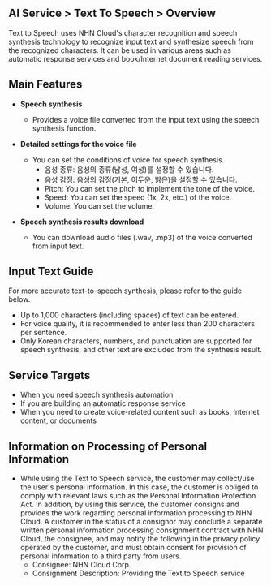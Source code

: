 ## AI Service > Text To Speech > Overview

Text to Speech uses NHN Cloud's character recognition and speech synthesis technology to recognize input text and synthesize speech from the recognized characters.
It can be used in various areas such as automatic response services and book/Internet document reading services.

## Main Features

* **Speech synthesis**
    * Provides a voice file converted from the input text using the speech synthesis function.

* **Detailed settings for the voice file**
    * You can set the conditions of voice for speech synthesis.
		* 음성 종류: 음성의 종류(남성, 여성)를 설정할 수 있습니다.
		* 음성 감정: 음성의 감정(기본, 어두운, 밝은)을 설정할 수 있습니다.
        * Pitch: You can set the pitch to implement the tone of the voice.
        * Speed: You can set the speed (1x, 2x, etc.) of the voice.
        * Volume: You can set the volume.

* **Speech synthesis results download**
    * You can download audio files (.wav, .mp3) of the voice converted from input text.

## Input Text Guide

For more accurate text-to-speech synthesis, please refer to the guide below.

* Up to 1,000 characters (including spaces) of text can be entered.
* For voice quality, it is recommended to enter less than 200 characters per sentence.
* Only Korean characters, numbers, and punctuation are supported for speech synthesis, and other text are excluded from the synthesis result.

## Service Targets
* When you need speech synthesis automation
* If you are building an automatic response service
* When you need to create voice-related content such as books, Internet content, or documents

## Information on Processing of Personal Information
* While using the Text to Speech service, the customer may collect/use the user's personal information. In this case, the customer is obliged to comply with relevant laws such as the Personal Information Protection Act. In addition, by using this service, the customer consigns and provides the work regarding personal information processing to NHN Cloud. A customer in the status of a consignor may conclude a separate written personal information processing consignment contract with NHN Cloud, the consignee, and may notify the following in the privacy policy operated by the customer, and must obtain consent for provision of personal information to a third party from users.
    - Consignee: NHN Cloud Corp.
    - Consignment Description: Providing the Text to Speech service
